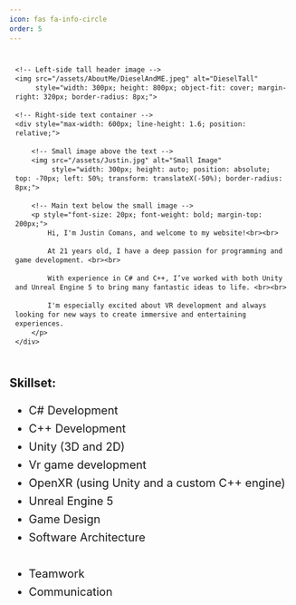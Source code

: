 ```yaml
---
icon: fas fa-info-circle
order: 5
---
```

<!-- About Me Section with Flexbox Layout -->
<div style="display: flex; align-items: center; padding: 10px;">

    <!-- Left-side tall header image -->
    <img src="/assets/AboutMe/DieselAndME.jpeg" alt="DieselTall" 
         style="width: 300px; height: 800px; object-fit: cover; margin-right: 320px; border-radius: 8px;">

    <!-- Right-side text container -->
    <div style="max-width: 600px; line-height: 1.6; position: relative;">

        <!-- Small image above the text -->
        <img src="/assets/Justin.jpg" alt="Small Image" 
             style="width: 300px; height: auto; position: absolute; top: -70px; left: 50%; transform: translateX(-50%); border-radius: 8px;">

        <!-- Main text below the small image -->
        <p style="font-size: 20px; font-weight: bold; margin-top: 200px;">
            Hi, I'm Justin Comans, and welcome to my website!<br><br>

            At 21 years old, I have a deep passion for programming and game development. <br><br>

            With experience in C# and C++, I’ve worked with both Unity and Unreal Engine 5 to bring many fantastic ideas to life. <br><br>

            I'm especially excited about VR development and always looking for new ways to create immersive and entertaining experiences.
        </p>
    </div>

</div>


<!-- Experience List -->
<h2>Skillset:</h2>
<ul style="font-size: 20px; line-height: 1.6;">
    <li>C# Development</li>
    <li>C++ Development</li>
    <li>Unity (3D and 2D)</li>
    <li> Vr game development</li>
    <li>OpenXR (using Unity and a custom C++ engine)</li>
    <li>Unreal Engine 5</li>
    <li>Game Design</li>
    <li>Software Architecture</li>
    <br>
	<li> Teamwork</li>
	<li> Communication</li>
</ul>